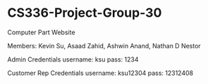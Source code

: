 # CS336-Project-Group-30

Computer Part Website

Members: Kevin Su, Asaad Zahid, Ashwin Anand, Nathan D Nestor

Admin Credentials
username: ksu
pass: 1234

Customer Rep Credentials
username: ksu12304
pass: 12312408
